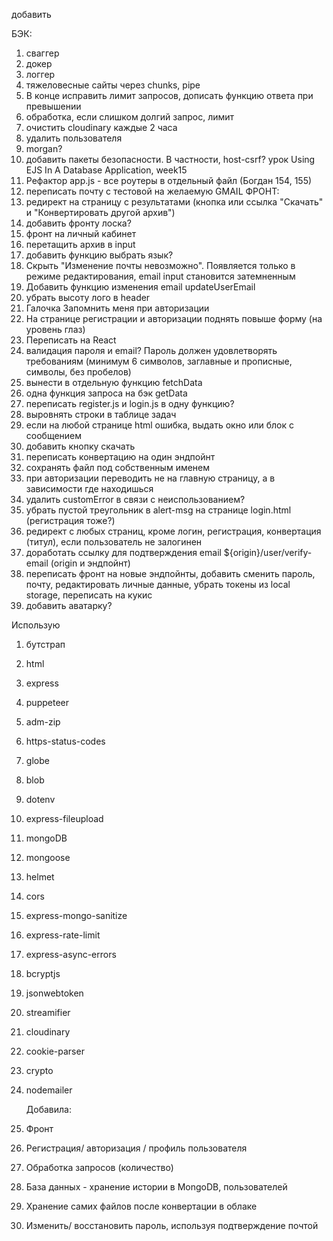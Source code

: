 добавить

БЭК:
1. сваггер
2. докер
3. логгер
4. тяжеловесные сайты через chunks, pipe
5. В конце исправить лимит запросов, дописать функцию ответа при превышении
6.  обработка, если слишком долгий запрос, лимит
7.  очистить cloudinary каждые 2 часа
8.  удалить пользователя
9.  morgan?
10.  добавить пакеты безопасности. В частности, host-csrf? урок Using EJS In A Database Application, week15
11. Рефактор app.js - все роутеры в отдельный файл (Богдан 154, 155)
12. переписать почту с тестовой на желаемую GMAIL
ФРОНТ:
1. редирект на страницу с результатами (кнопка или ссылка "Скачать" и "Конвертировать другой архив")
2. добавить фронту лоска?
3. фронт на личный кабинет
4.  перетащить архив в input
5.  добавить функцию выбрать язык?
6.  Скрыть "Изменение почты невозможно". Появляется только в режиме редактирования, email input становится затемненным
7.  Добавить функцию изменения email updateUserEmail
8.  убрать высоту лого в header
9.  Галочка Запомнить меня при авторизации
10. На странице регистрации и авторизации поднять повыше форму (на уровень глаз)
11. Переписать на React
12. валидация пароля и email? Пароль должен удовлетворять требованиям (минимум 6 символов, заглавные и прописные, символы, без пробелов)
13. вынести в отдельную функцию fetchData
14. одна функция запроса на бэк getData
15. переписать register.js и login.js в одну функцию?
16. выровнять строки в таблице задач
17. если на любой странице html ошибка, выдать окно или блок с сообщением
18. добавить кнопку скачать
19. переписать конвертацию на один эндпойнт
20. сохранять файл под собственным именем
21. при авторизации переводить не на главную страницу, а в зависимости где находишься
22. удалить customError в связи с неиспользованием?
23. убрать пустой треугольник в alert-msg на странице login.html (регистрация тоже?)
24. редирект с любых страниц, кроме логин, регистрация, конвертация (титул), если пользователь не залогинен
25. доработать ссылку для подтверждения email ${origin}/user/verify-email (origin и эндпойнт)
26. переписать фронт на новые эндпойнты, добавить сменить пароль, почту, редактировать личные данные, убрать токены из local storage, переписать на кукис
27. добавить аватарку?


Использую

1. бутстрап
2. html
3. express
4. puppeteer
5. adm-zip
6. https-status-codes
7. globe
8. blob
9. dotenv
10. express-fileupload
11. mongoDB
12. mongoose
13. helmet
14. cors
15. express-mongo-sanitize
16. express-rate-limit
17. express-async-errors
18. bcryptjs
19. jsonwebtoken
20. streamifier
21. cloudinary
22. cookie-parser
23. crypto
24. nodemailer

    Добавила:

25. Фронт
26. Регистрация/ авторизация / профиль пользователя
27. Обработка запросов (количество)
28. База данных - хранение истории в MongoDB, пользователей
29. Хранение самих файлов после конвертации в облаке
30. Изменить/ восстановить пароль, используя подтверждение почтой
